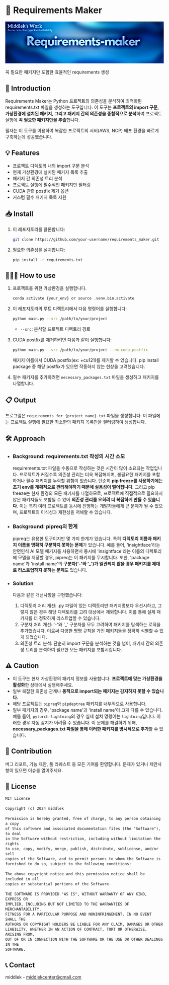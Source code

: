 # 🎨 Requirements Maker
![git_header](assets/middlek_git_header.png)

꼭 필요한 패키지만 포함한 효율적인 requirements 생성
<!-- ![git_header](assets/favorfit-git-header.png) -->

## 🚀 Introduction
Requirements Maker는 Python 프로젝트의 의존성을 분석하여 최적화된 requirements.txt 파일을 생성하는 도구입니다. 이 도구는 **프로젝트의 import 구문, 가상환경에 설치된 패키지, 그리고 패키지 간의 의존성을 종합적으로 분석**하여 프로젝트 실행에 **꼭 필요한 패키지만을 추출**합니다.

필자는 이 도구를 이용하여 복잡한 프로젝트의 서버(AWS, NCP) 배포 환경을 빠르게 구축하는데 성공했습니다.

## 💡 Features

- 프로젝트 디렉토리 내의 import 구문 분석
- 현재 가상환경에 설치된 패키지 목록 추출
- 패키지 간 의존성 트리 분석
- 프로젝트 실행에 필수적인 패키지만 필터링
- CUDA 관련 postfix 제거 옵션
- 커스텀 필수 패키지 목록 지원

## 📥 Install

1. 이 레포지토리를 클론합니다:
    ```bash
    git clone https://github.com/your-username/requirements_maker.git
    ```
2. 필요한 의존성을 설치합니다:
    ```bash
    pip install -r requirements.txt
    ```
## 🏃🏻‍♂️ How to use
1. 프로젝트를 위한 가상환경을 실행합니다.
    ```bash
    conda activate {your_env} or source .venv.bin.activate
    ```
2. 이 레포지토리의 루트 디렉토리에서 다음 명령어를 실행합니다:
    ```bash
    python main.py --src /path/to/your/project
    ```
    - `--src`: 분석할 프로젝트 디렉토리 경로

3. CUDA postfix를 제거하려면 다음과 같이 실행합니다:
    ```bash
    python main.py --src /path/to/your/project --rm_cuda_postfix
    ```
    패키지 이름에서 CUDA postfix(ex: +cu121)를 제거할 수 있습니다.
    pip install package 중 해당 postfix가 있으면 작동하지 않는 현상을 고려했습니다.
4. 필수 패키지를 추가하려면 `necessary_packages.txt` 파일을 생성하고 패키지를 나열합니다.

## 📋 Output

프로그램은 `requirements_for_{project_name}.txt` 파일을 생성합니다. 이 파일에는 프로젝트 실행에 필요한 최소한의 패키지 목록만을 필터링하여 생성합니다.

## 🛠 Approach

- ### Background: requirements.txt 작성의 시간 소모
    requirements.txt 파일을 수동으로 작성하는 것은 시간이 많이 소요되는 작업입니다. 프로젝트가 커질수록 의존성 관리는 더욱 복잡해지며, 불필요한 패키지를 포함하거나 필수 패키지를 누락할 위험이 있습니다. 단순히 **pip freeze를 사용하기에는 초기 env를 계획적으로 관리해야하기 때문에 실용성이 떨어집니다.** 그리고 pip freeze는 현재 환경의 모든 패키지를 나열하므로, 프로젝트에 직접적으로 필요하지 않은 패키지들도 포함될 수 있어 **의존성 관리를 오히려 더 복잡하게 만들 수 있습니다.** 이는 특히 여러 프로젝트를 동시에 진행하는 개발자들에게 큰 문제가 될 수 있으며, 프로젝트의 이식성과 재현성을 저해할 수 있습니다.

- ### Background: pipreq의 한계
    pipreq는 유용한 도구이지만 몇 가지 한계가 있습니다. 특히 **디렉토리 이름과 패키지 이름을 명확히 구분하지 못하는 문제**가 있습니다. 예를 들어, 'insightface'라는 안면인식 AI 모델 패키지를 사용하면서 동시에 'insightface'라는 이름의 디렉토리에 모델을 저장할 경우, pipreq는 이 패키지를 무시합니다. 또한, 'package name'과 'install name'의 **구분자('-'와 '_')가 일관되지 않을 경우 패키지를 제대로 리스트업하지 못하는 문제**도 있습니다.

- ### Solution
    다음과 같은 개선사항을 구현했습니다:
    1. 디렉토리 처리 개선: .py 파일이 있는 디렉토리만 패키지명보다 우선시하고, 그렇지 않은 경우 해당 디렉토리를 고려 대상에서 제외합니다. 이를 통해 실제 패키지를 더 정확하게 리스트업할 수 있습니다.
    2. 구분자 처리 개선: '-'와 '_' 구분자를 모두 고려하여 패키지를 탐색하는 로직을 추가했습니다. 이로써 다양한 명명 규칙을 가진 패키지들을 정확히 식별할 수 있게 되었습니다.
    3. 의존성 트리 분석: 단순히 import 구문을 분석하는 것을 넘어, 패키지 간의 의존성 트리를 분석하여 필요한 모든 패키지를 포함시킵니다.

## ⚠️ Caution

- 이 도구는 현재 가상환경의 패키지 정보를 사용합니다. **프로젝트에 맞는 가상환경을 활성화**한 상태에서 실행해주세요.
- 일부 복잡한 의존성 관계나 **동적으로 import되는 패키지는 감지하지 못할 수 있습니다.**
- 해당 프로젝트는 `pipreq`와 `pipdeptree` 패키지를 내부적으로 사용합니다.
- 일부 패키지의 경우, 'package name'과 'install name'이 크게 다를 수 있습니다. 예를 들어, `pytorch-lightning`의 경우 실제 설치 명령어는 `lightning`입니다. 이러한 경우 자동 감지가 어려울 수 있습니다. 이 문제를 해결하기 위해, **necessary_packages.txt 파일을 통해 이러한 패키지를 명시적으로 추가**할 수 있습니다.

## 🤝 Contribution

버그 리포트, 기능 제안, 풀 리퀘스트 등 모든 기여를 환영합니다. 문제가 있거나 제안사항이 있으면 이슈를 열어주세요.

## 📄 License
```
MIT License

Copyright (c) 2024 middlek

Permission is hereby granted, free of charge, to any person obtaining a copy
of this software and associated documentation files (the "Software"), to deal
in the Software without restriction, including without limitation the rights
to use, copy, modify, merge, publish, distribute, sublicense, and/or sell
copies of the Software, and to permit persons to whom the Software is
furnished to do so, subject to the following conditions:

The above copyright notice and this permission notice shall be included in all
copies or substantial portions of the Software.

THE SOFTWARE IS PROVIDED "AS IS", WITHOUT WARRANTY OF ANY KIND, EXPRESS OR
IMPLIED, INCLUDING BUT NOT LIMITED TO THE WARRANTIES OF MERCHANTABILITY,
FITNESS FOR A PARTICULAR PURPOSE AND NONINFRINGEMENT. IN NO EVENT SHALL THE
AUTHORS OR COPYRIGHT HOLDERS BE LIABLE FOR ANY CLAIM, DAMAGES OR OTHER
LIABILITY, WHETHER IN AN ACTION OF CONTRACT, TORT OR OTHERWISE, ARISING FROM,
OUT OF OR IN CONNECTION WITH THE SOFTWARE OR THE USE OR OTHER DEALINGS IN THE
SOFTWARE.
```
## 📞 Contact
middlek - middlekcenter@gmail.com

<!-- favorfit - lab@favorfit.ai -->